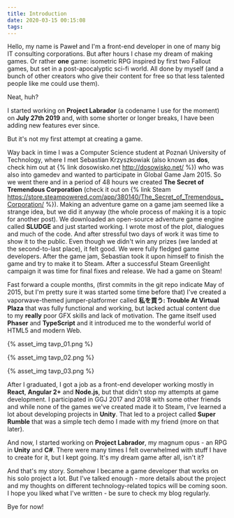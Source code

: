 ```yaml
---
title: Introduction
date: 2020-03-15 00:15:08
tags:
---
```

Hello, my name is Paweł and I'm a front-end developer in one of many big IT consulting corporations. But after hours I chase my dream of making games. Or rather **one** game: isometric RPG inspired by first two Fallout games, but set in a post-apocalyptic sci-fi world. All done by myself (and a bunch of other creators who give their content for free so that less talented people like me could use them).

Neat, huh?

I started working on **Project Labrador** (a codename I use for the moment) on **July 27th 2019** and, with some shorter or longer breaks, I have been adding new features ever since.

But it's not my first attempt at creating a game.

Way back in time I was a Computer Science student at Poznań University of Technology, where I met Sebastian Krzyszkowiak (also known as **dos**, check him out at {% link dosowisko.net http://dosowisko.net/ %}) who was also into gamedev and wanted to participate in Global Game Jam 2015. So we went there and in a period of 48 hours we created **The Secret of Tremendous Corporation** (check it out on {% link Steam https://store.steampowered.com/app/380140/The_Secret_of_Tremendous_Corporation/ %}). Making an adventure game on a game jam seemed like a strange idea, but we did it anyway (the whole process of making it is a topic for another post). We downloaded an open-source adventure game engine called **SLUDGE** and just started working. I wrote most of the plot, dialogues and much of the code. And after stressful two days of work it was time to show it to the public. Even though we didn't win any prizes (we landed at the second-to-last place), it felt good. We were fully fledged game developers. After the game jam, Sebastian took it upon himself to finish the game and try to make it to Steam. After a successful Steam Greenlight campaign it was time for final fixes and release. We had a game on Steam!

Fast forward a couple months, (first commits in the git repo indicate May of 2015, but I'm pretty sure it was started some time before that) I've created a vaporwave-themed jumper-platformer called **私を買う: Trouble At Virtual Plaza** that was fully functional and working, but lacked actual content due to my **really** poor GFX skills and lack of motivation. The game itself used **Phaser** and **TypeScript** and it introduced me to the wonderful world of HTML5 and modern Web.

{% asset_img tavp_01.png %}


{% asset_img tavp_02.png %}


{% asset_img tavp_03.png %}

After I graduated, I got a job as a front-end developer working mostly in **React**, **Angular 2+** and **Node.js**, but that didn't stop my attempts at game development. I participated in GGJ 2017 and 2018 with some other friends and while none of the games we've created made it to Steam, I've learned a lot about developing projects in **Unity**. That led to a project called **Super Rumble** that was a simple tech demo I made with my friend (more on that later).

And now, I started working on **Project Labrador**, my magnum opus - an RPG in **Unity** and **C#**. There were many times I felt overwhelmed with stuff I have to create for it, but I kept going. It's my dream game after all, isn't it?

And that's my story. Somehow I became a game developer that works on his solo project a lot. But I've talked enough - more details about the project and my thoughts on different technology-related topics will be coming soon. I hope you liked what I've written - be sure to check my blog regularly. 

Bye for now!

